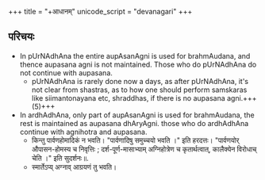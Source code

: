 +++
title = "+आधानम्"
unicode_script = "devanagari"
+++

## परिचयः
- In pUrNAdhAna the entire aupAsanAgni is used for brahmAudana, and thence aupasana agni is not maintained. Those who do pUrNAdhAna do not  continue with aupasana.
  - pUrNAdhAna is rarely done now a days, as after pUrNAdhAna, it's not clear from shastras, as to how one should perform samskaras like siimantonayana etc, shraddhas, if there is no aupasana agni.+++(5)+++
- In ardhAdhAna, only part of aupAsanAgni is used for brahmAudana, the rest is maintained as aupasana dhAryAgni. those who do ardhAdhAna continue with agnihotra and aupasana. 
  - किन्तु पार्वणहोमादिकं न भवति। "पार्वणादिषु समुच्चयो भवति ।" इति हरदत्तः। "पार्वणयोर् औपासन-होमस्य च निवृत्तिः ; दर्श-पूर्ण-मासाभ्याम् अग्निहोत्रेण च कृतार्थत्वात्, कालैक्येन विरोधाच् चेति ।" इति सुदर्शनः॥.
  - स्मार्तेऽप्य् अग्नाव् आग्रयणं तु भवति।
